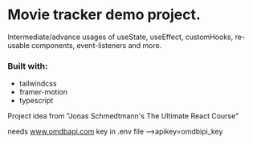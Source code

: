 # Movie tracker demo project.

Intermediate/advance usages of useState, useEffect, customHooks, re-usable components, event-listeners and more.

### Built with:

- tailwindcss
- framer-motion
- typescript

Project idea from "Jonas Schmedtmann's The Ultimate React Course"

needs www.omdbapi.com key in .env file -->apikey=omdbipi_key
